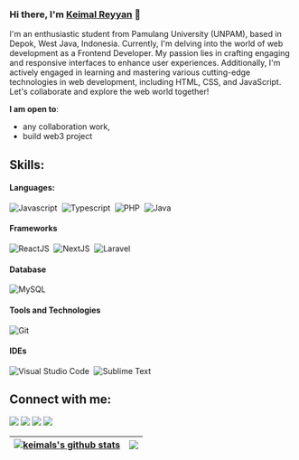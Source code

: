 ### Hi there, I'm [Keimal Reyyan](https://github.com/KeiRey) 👋

I'm an enthusiastic student from Pamulang University (UNPAM), based in Depok, West Java, Indonesia. Currently, I'm delving into the world of web development as a Frontend Developer. My passion lies in crafting engaging and responsive interfaces to enhance user experiences. Additionally, I'm actively engaged in learning and mastering various cutting-edge technologies in web development, including HTML, CSS, and JavaScript. Let's collaborate and explore the web world together!

 **I am open to**:

- any collaboration work,
- build web3 project

## Skills:

#### Languages:

![Javascript](https://img.shields.io/badge/Javascript-ED8B00?style=for-the-badge&logo=Javascript&logoColor=white)&nbsp;
![Typescript](https://img.shields.io/badge/Typescript-121011?style=for-the-badge&logo=Typescript&logoColor=white)&nbsp;
![PHP](https://img.shields.io/badge/PHP-3776AB?style=for-the-badge&logo=PHP&logoColor=white)&nbsp;
![Java](https://img.shields.io/badge/Java-121011?style=for-the-badge&logo=Java&logoColor=white)&nbsp;

#### Frameworks
![ReactJS](https://img.shields.io/badge/ReactJS-ED8B00?style=for-the-badge&logo=ReactJS&logoColor=white)&nbsp;
![NextJS](https://img.shields.io/badge/NextJS-3776AB?style=for-the-badge&logo=NextJS&logoColor=white)&nbsp;
![Laravel](https://img.shields.io/badge/Laravel-121011?style=for-the-badge&logo=Laravel&logoColor=white)&nbsp;

#### Database

![MySQL](https://img.shields.io/badge/MySQL-00000F?style=for-the-badge&logo=mysql&logoColor=white)&nbsp;

#### Tools and Technologies
![Git](https://img.shields.io/badge/GIT-E44C30?style=for-the-badge&logo=git&logoColor=white)&nbsp;

#### IDEs

![Visual Studio Code](https://img.shields.io/badge/Visual%20Studio%20Code-0078d7.svg?style=for-the-badge&logo=visual-studio-code&logoColor=white)&nbsp;
![Sublime Text](https://img.shields.io/badge/Sublime%20Text-00000F.svg?style=for-the-badge&logo=visual-studio-code&logoColor=white)&nbsp;

## Connect with me:

<p align = "center">

[<img src ="https://img.shields.io/badge/website-%23.svg?&style=for-the-badge&logo=www&logoColor=white%22&color=black">](https://keimalcase.my.id)
[<img src="https://img.shields.io/badge/twitter-%231DA1F2.svg?&style=for-the-badge&logo=twitter&logoColor=white&color=black" />](https://twitter.com/keimalreyyan) 
[<img src="https://img.shields.io/badge/linkedin-%2312100E.svg?&style=for-the-badge&logo=linkedin&logoColor=white&color=black" />](https://www.linkedin.com/in/keimalreyyan/)
[<img src="https://img.shields.io/badge/instagram-%2312100E.svg?&style=for-the-badge&logo=instagram&logoColor=white&color=black" />](https://www.instagram.com/keimaaal/)
</p>

| <a href="https://github.com/KeiRey/github-readme-stats"><img align="center" src="https://github-readme-stats.vercel.app/api?username=keirey&show_icons=true&include_all_commits=true&theme=buefy&hide_border=true" alt="keimals's github stats" /></a> | <a href="https://github.com/KeiRey/github-readme-stats"><img align="center" src="https://github-readme-stats.vercel.app/api/top-langs/?username=keirey&layout=compact&theme=buefy&hide_border=true" /></a> |
| ------------- | ------------- |

<!-- 
----
[<img src="https://github-profile-trophy.vercel.app/?username=keirey&row=2&column=3" />](https://github.com/ryo-ma/github-profile-trophy)
[<img src="https://github-readme-stats.vercel.app/api?username=keirey&theme=algolia&count_private=true&include_all_commits=true&show_icons=true" />](https://github.com/KeiRey/github-readme-stats)
[![GitHub Streak](https://github-readme-streak-stats.herokuapp.com/?user=keirey&theme=dark)](https://github.com/DenverCoder1/github-readme-streak-stats)
[![Durgesh's Top Langs](https://github-readme-stats.vercel.app/api/top-langs/?username=keirey&theme=algolia&hide=Jupyter&layout=compact&show_icons=true)](https://github.com/KeiRey/github-readme-stats)
 -->

<!--
Here are some ideas to get you started:

- 🔭 I’m currently working on ...
- 🌱 I’m currently learning ...
- 👯 I’m looking to collaborate on ...
- 🤔 I’m looking for help with ...
- 💬 Ask me about ...
- 📫 How to reach me: ...
- 😄 Pronouns: ...
- ⚡ Fun fact: ...
-->
